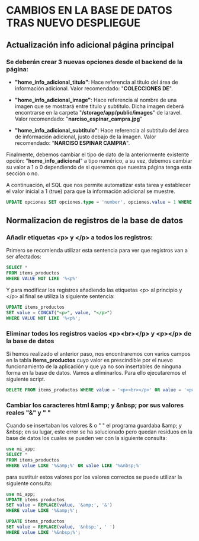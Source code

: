 # CAMBIOS EN LA BASE DE DATOS TRAS NUEVO DESPLIEGUE

## Actualización info adicional página principal

### Se deberán crear 3 nuevas opciones desde el backend de la página:

- **"home_info_adicional_titulo"**: Hace referencia al titulo del área de información adicional. Valor recomendado: "**COLECCIONES DE**".

- **"home_info_adicional_image"**: Hace referencia al nombre de una imagen que se mostrará entre titulo y subtitulo. Dicha imagen deberá encontrarse en la carpeta "**/storage/app/public/images**" de laravel. Valor recomendado: "**narciso_espinar_campra.jpg**"

- **"home_info_adicional_subtitulo"**: Hace referencia al subtitulo del área de información adicional, justo debajo de la imagen. Valor recomendado: "**NARCISO ESPINAR CAMPRA**".

Finalmente, debemos cambiar el tipo de dato de la anteriormente existente opción: "**home_info_adicional**" a tipo numérico, a su vez, debemos cambiar su valor a 1 o 0 dependiendo de si queremos que nuestra página tenga esta sección o no. 

A continuación, el SQL que nos permite automatizar esta tarea y establecer el valor inicial a 1 (true) para que la información adicional se muestre.

```sql
UPDATE opciones SET opciones.type = 'number', opciones.value = 1 WHERE opciones.key = 'home_info_adicional';
```

## Normalizacion de registros de la base de datos

### Añadir etiquetas &lt;p&gt; y &lt;/p&gt; a todos los registros:

Primero se recomienda utilizar esta sentencia para ver que registros van a ser afectados:
```sql
SELECT * 
FROM items_productos
WHERE VALUE NOT LIKE '%<p%'
```

Y para modificar los registros añadiendo las etiquetas &lt;p&gt; al principio y &lt;/p&gt; al final se utiliza la siguiente sentencia:
```sql
UPDATE items_productos
SET value = CONCAT("<p>", value, "</p>")
WHERE VALUE NOT LIKE '%<p%';
```

### Eliminar todos los registros vacíos &lt;p&gt;&lt;br&gt;&lt;/p&gt; y &lt;p&gt;&lt;/p&gt; de la base de datos

Si hemos realizado el anterior paso, nos encontraremos con varios campos en la tabla **items_productos** cuyo valor es prescindible por el nuevo funcionamiento de la aplicación y que ya no son insertables de ninguna forma en la base de datos. Vamos a eliminarlos. Para ello ejecutaremos el siguiente script.

```sql
DELETE FROM items_productos WHERE value = '<p><br></p>' OR value = '<p></p>';
```

### Cambiar los caracteres html \&amp; y \&nbsp; por sus valores reales "&" y " "

Cuando se insertaban los valores & o " " el programa guardaba \&amp; y \&nbsp; en su lugar, este error se ha solucionado pero quedan residuos en la base de datos los cuales se pueden ver con la siguiente consulta:

```sql
use mi_app;
SELECT *
FROM items_productos
WHERE value LIKE '%&amp;%' OR value LIKE '%&nbsp;%'
```

para sustituir estos valores por los valores correctos se puede utilizar la siguiente consulta:

```sql
use mi_app;
UPDATE items_productos
SET value = REPLACE(value, '&amp;', '&')
WHERE value LIKE '%&amp;%';

UPDATE items_productos
SET value = REPLACE(value, '&nbsp;', ' ')
WHERE value LIKE '%&nbsp;%';
```
